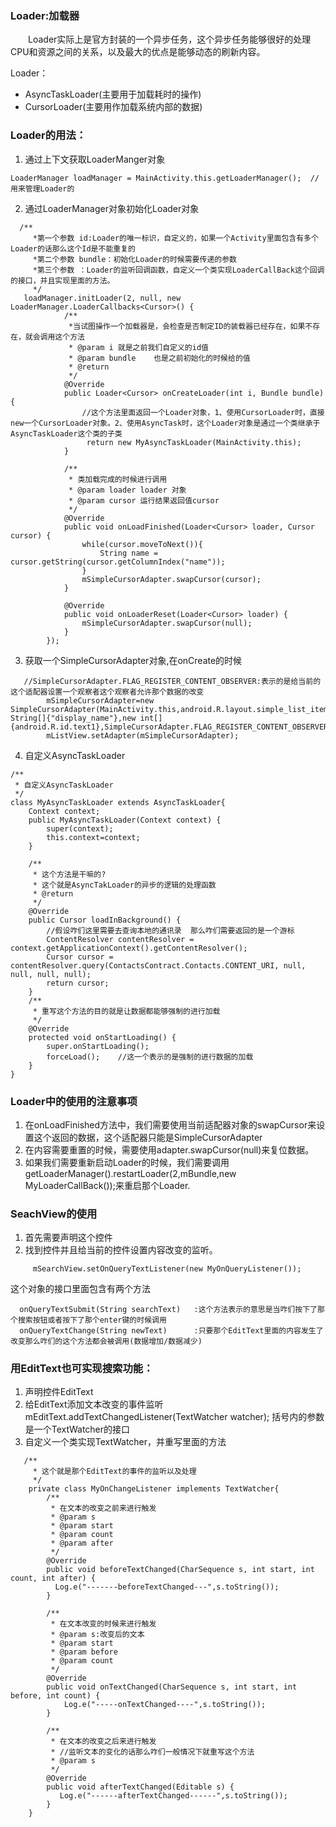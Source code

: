 ### Loader:加载器
&emsp;&emsp;Loader实际上是官方封装的一个异步任务，这个异步任务能够很好的处理CPU和资源之间的关系，以及最大的优点是能够动态的刷新内容。

Loader：
- AsyncTaskLoader(主要用于加载耗时的操作)
- CursorLoader(主要用作加载系统内部的数据)

### Loader的用法：
1. 通过上下文获取LoaderManger对象
```
LoaderManager loadManager = MainActivity.this.getLoaderManager();  //用来管理Loader的
```
2. 通过LoaderManager对象初始化Loader对象
```
  /**
     *第一个参数 id:Loader的唯一标识，自定义的，如果一个Activity里面包含有多个Loader的话那么这个Id是不能重复的
     *第二个参数 bundle：初始化Loader的时候需要传递的参数
     *第三个参数 ：Loader的监听回调函数，自定义一个类实现LoaderCallBack这个回调的接口，并且实现里面的方法。
     */
   loadManager.initLoader(2, null, new LoaderManager.LoaderCallbacks<Cursor>() {
            /**
             *当试图操作一个加载器是，会检查是否制定ID的装载器已经存在，如果不存在，就会调用这个方法
             * @param i 就是之前我们自定义的id值
             * @param bundle    也是之前初始化的时候给的值
             * @return
             */
            @Override
            public Loader<Cursor> onCreateLoader(int i, Bundle bundle) {
                //这个方法里面返回一个Loader对象，1、使用CursorLoader时，直接new一个CursorLoader对象。2、使用AsyncTask时，这个Loader对象是通过一个类继承于AsyncTaskLoader这个类的子类
                 return new MyAsyncTaskLoader(MainActivity.this);
            }

            /**
             * 类加载完成的时候进行调用
             * @param loader loader 对象
             * @param cursor 运行结果返回值cursor
             */
            @Override
            public void onLoadFinished(Loader<Cursor> loader, Cursor cursor) {
                while(cursor.moveToNext()){
                    String name = cursor.getString(cursor.getColumnIndex("name"));
                }
                mSimpleCursorAdapter.swapCursor(cursor);
            }

            @Override
            public void onLoaderReset(Loader<Cursor> loader) {
                mSimpleCursorAdapter.swapCursor(null);
            }
        });
```

3. 获取一个SimpleCursorAdapter对象,在onCreate的时候
```
   //SimpleCursorAdapter.FLAG_REGISTER_CONTENT_OBSERVER:表示的是给当前的这个适配器设置一个观察者这个观察者允许那个数据的改变
        mSimpleCursorAdapter=new SimpleCursorAdapter(MainActivity.this,android.R.layout.simple_list_item_1,cursor,new String[]{"display_name"},new int[]{android.R.id.text1},SimpleCursorAdapter.FLAG_REGISTER_CONTENT_OBSERVER);
        mListView.setAdapter(mSimpleCursorAdapter);
```
4. 自定义AsyncTaskLoader
```
/**
 * 自定义AsyncTaskLoader
 */
class MyAsyncTaskLoader extends AsyncTaskLoader{
    Context context;
    public MyAsyncTaskLoader(Context context) {
        super(context);
        this.context=context;
    }

    /**
     * 这个方法是干嘛的?
     * 这个就是AsyncTakLoader的异步的逻辑的处理函数
     * @return
     */
    @Override
    public Cursor loadInBackground() {
        //假设咋们这里需要去查询本地的通讯录  那么咋们需要返回的是一个游标
        ContentResolver contentResolver = context.getApplicationContext().getContentResolver();
        Cursor cursor = contentResolver.query(ContactsContract.Contacts.CONTENT_URI, null, null, null, null);
        return cursor;
    }
    /**
     * 重写这个方法的目的就是让数据都能够强制的进行加载
     */
    @Override
    protected void onStartLoading() {
        super.onStartLoading();
        forceLoad();    //这一个表示的是强制的进行数据的加载
    }
}
```

### Loader中的使用的注意事项
1. 在onLoadFinished方法中，我们需要使用当前适配器对象的swapCursor来设置这个返回的数据，这个适配器只能是SimpleCursorAdapter
2. 在内容需要重置的时候，需要使用adapter.swapCursor(null)来复位数据。
3. 如果我们需要重新启动Loader的时候，我们需要调用getLoaderManager().restartLoader(2,mBundle,new MyLoaderCallBack());来重启那个Loader.

### SeachView的使用
1. 首先需要声明这个控件
2. 找到控件并且给当前的控件设置内容改变的监听。
```
     mSearchView.setOnQueryTextListener(new MyOnQueryListener());
```
这个对象的接口里面包含有两个方法
```
  onQueryTextSubmit(String searchText)   :这个方法表示的意思是当咋们按下了那个搜索按钮或者按下了那个enter键的时候调用
  onQueryTextChange(String newText)      :只要那个EditText里面的内容发生了改变那么咋们的这个方法都会被调用(数据增加/数据减少)
```

### 用EditText也可实现搜索功能：
1. 声明控件EditText
2. 给EditText添加文本改变的事件监听
mEditText.addTextChangedListener(TextWatcher watcher);
括号内的参数是一个TextWatcher的接口
3. 自定义一个类实现TextWatcher，并重写里面的方法
```
   /**
     * 这个就是那个EditText的事件的监听以及处理
     */
    private class MyOnChangeListener implements TextWatcher{
        /**
         * 在文本的改变之前来进行触发
         * @param s
         * @param start
         * @param count
         * @param after
         */
        @Override
        public void beforeTextChanged(CharSequence s, int start, int count, int after) {
          Log.e("-------beforeTextChanged---",s.toString());
        }

        /**
         * 在文本改变的时候来进行触发
         * @param s:改变后的文本
         * @param start
         * @param before
         * @param count
         */
        @Override
        public void onTextChanged(CharSequence s, int start, int before, int count) {
            Log.e("-----onTextChanged----",s.toString());
        }

        /**
         * 在文本的改变之后来进行触发
         * //监听文本的变化的话那么咋们一般情况下就重写这个方法
         * @param s
         */
        @Override
        public void afterTextChanged(Editable s) {
           Log.e("------afterTextChanged------",s.toString());
        }
    }
```
